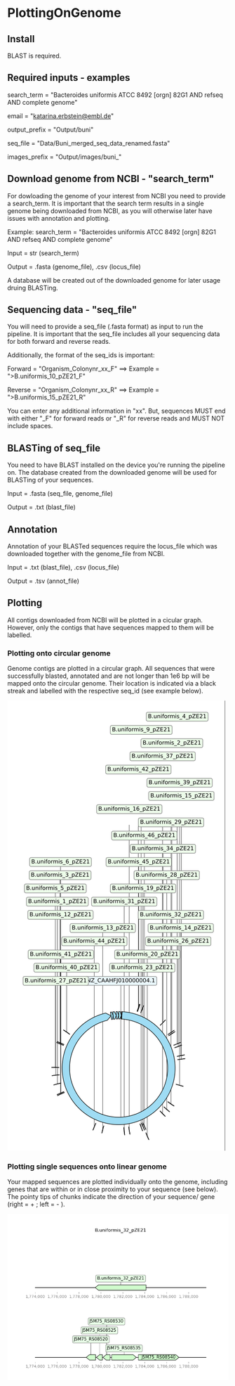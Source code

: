 
# PlottingOnGenome

## Install

BLAST is required.

## Required inputs - examples

search_term = "Bacteroides uniformis ATCC 8492 [orgn] 82G1 AND refseq AND complete genome"

email = "katarina.erbstein@embl.de"

output_prefix = "Output/buni"

seq_file = "Data/Buni_merged_seq_data_renamed.fasta"

images_prefix = "Output/images/buni_"

## Download genome from NCBI - "search_term"
For dowloading the genome of your interest from NCBI you need to provide a search_term. It is important that the search term results in a single genome being downloaded from NCBI, as you will otherwise later have issues with annotation and plotting.

Example: search_term = "Bacteroides uniformis ATCC 8492 [orgn] 82G1 AND refseq AND complete genome"

Input = str (search_term)

Output = .fasta (genome_file), .csv (locus_file)

A database will be created out of the downloaded genome for later usage druing BLASTing.

## Sequencing data - "seq_file"
You will need to provide a seq_file (.fasta format) as input to run the pipeline. It is important that the seq_file includes all your sequencing data for both forward and reverse reads.                                                                                                                                                                                

Additionally, the format of the seq_ids is important: 

Forward = "Organism_Colonynr_xx_F"   ⟹   Example = ">B.uniformis_10_pZE21_F"

Reverse = "Organism_Colonynr_xx_R"   ⟹   Example = ">B.uniformis_15_pZE21_R"   

You can enter any additional information in "xx". But, sequences MUST end with either "_F" for forward reads or "_R" for reverse reads and MUST NOT include spaces.

## BLASTing of seq_file
You need to have BLAST installed on the device you're running the pipeline on. The database created from the downloaded genome will be used for BLASTing of your sequences. 

Input = .fasta (seq_file, genome_file)

Output = .txt (blast_file)

## Annotation
Annotation of your BLASTed sequences require the locus_file which was downloaded together with the genome_file from NCBI. 

Input = .txt (blast_file), .csv (locus_file)

Output = .tsv (annot_file)

## Plotting
All contigs downloaded from NCBI will be plotted in a cicular graph. However, only the contigs that have sequences mapped to them will be labelled. 
### Plotting onto circular genome
Genome contigs are plotted in a circular graph. All sequences that were successfully blasted, annotated and are not longer than 1e6 bp will be mapped onto the circular genome. Their location is indicated via a black streak and labelled with the respective seq_id (see example below). 

![B.uni mapped to genome](examples/B.uni_mapped_to_genome.png)

### Plotting single sequences onto linear genome 
Your mapped sequences are plotted individually onto the genome, including genes that are within or in close proximity to your sequence (see below). The pointy tips of chunks indicate the direction of your sequence/ gene (right = + ; left = - ).

![B.uni Colony 32 mapped to genome](examples/B.uniformis_32_pZE21_mapped_to_genome.png)



